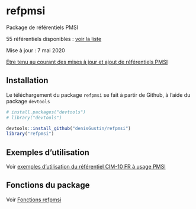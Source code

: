 
<!-- README.md is generated from README.Rmd. Please edit that file -->

# refpmsi

Package de référentiels PMSI

55 référentiels disponibles : [voir la
liste](https://github.com/denisGustin/refpmsi/docs/articles/liste_ref.html)

Mise à jour : 7 mai 2020

[Etre tenu au courant des mises à jour et ajout de référentiels
PMSI](http://www.lespmsi.com/r-et-pmsi/)

## Installation

Le téléchargement du package `refpmsi` se fait à partir de Github, à
l’aide du package `devtools`

``` r
# install.packages("devtools")
# library("devtools")

devtools::install_github("denisGustin/refpmsi")
library("refpmsi")
```

## Exemples d’utilisation

Voir [exemples d’utilisation du référentiel CIM-10 FR à usage
PMSI](https://github.com/denisGustin/refpmsi/docs/articles/cim.html)

## Fonctions du package

Voir [Fonctions
refpmsi](https://github.com/denisGustin/refpmsi/docs/articles/fonctions_refpmsi.html)
